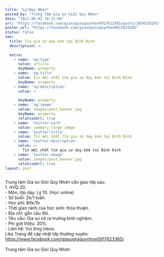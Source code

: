 ```yaml
---
title: "Lý|Quy Nhơn"
posted_by: "Trung tâm Gia sư Giỏi Quy Nhơn"
date: "2021-09-02 16:31:06"
url: "https://facebook.com/giasugioiquynhon0917623365/posts/1054328291972497"
poster_url: "https://facebook.com/giasugioiquynhon0917623365"
status: false
seo:
  title: Tìm gia sư dạy kèm tại Bình Định
  description: >-
    
  extra:
    - name: 'og:type'
      value: article
      keyName: property
    - name: 'og:title'
      value: Tin mới nhất tìm gia sư dạy kèm tại Bình Định
      keyName: property
    - name: 'og:description'
      value: >-
        
      keyName: property
    - name: 'og:image'
      value: images/post_banner.jpg
      keyName: property
      relativeUrl: true
    - name: 'twitter:card'
      value: summary_large_image
    - name: 'twitter:title'
      value: Tin mới nhất tìm gia sư dạy kèm tại Bình Định
    - name: 'twitter:description'
      value: >-
        Tin mới nhất tìm gia sư dạy kèm tại Bình Định
    - name: 'twitter:image'
      value: images/post_banner.jpg
      relativeUrl: true
layout: post
---
```

Trung tâm Gia sư Giỏi Quy Nhơn cần giao lớp sau:<br>1. HVQ 20.<br>- Môn, lớp dạy: Lý 10. (Học online)<br>- Số buổi: 2b/1 tuần.<br>- Học phí: 80k/1b<br>- Thời gian rảnh của học sinh: thỏa thuận.<br>- Địa chỉ: gần cầu đôi.<br>- Yêu cầu: Gia sư nữ ra trường kinh nghiệm.<br>- Phí giới thiệu: 30%.<br>- Liên hệ: Vui lòng inbox.<br>Like Trang để cập nhật lớp thường xuyên: https://www.facebook.com/giasugioiquynhon0917623365/<br><br>Trung tâm Gia sư Giỏi Quy Nhơn

